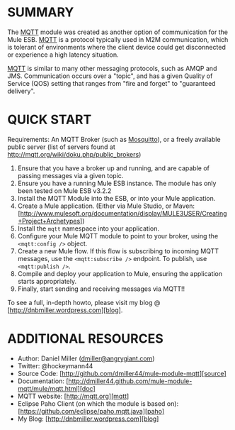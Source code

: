 
SUMMARY
=======
The [MQTT][mqtt] module was created as another option of communication for the Mule ESB.  [MQTT][mqtt] is a protocol typically
used in M2M communication, which is tolerant of environments where the client device could get disconnected or
experience a high latency situation.

[MQTT][mqtt] is similar to many other messaging protocols, such as AMQP and JMS.  Communication occurs over a "topic", and
has a given Quality of Service (QOS) setting that ranges from "fire and forget" to "guaranteed delivery".

QUICK START
===========

Requirements:  An MQTT Broker (such as [Mosquitto][mosquitto]), or a freely available public server (list of servers found at http://mqtt.org/wiki/doku.php/public_brokers)

1.  Ensure that you have a broker up and running, and are capable of passing messages via a given topic.
2.  Ensure you have a running Mule ESB instance.  The module has only been tested on Mule ESB v3.2.2
3.  Install the MQTT Module into the ESB, or into your Mule application.
4.  Create a Mule application. (Either via Mule Studio, or Maven:  [http://www.mulesoft.org/documentation/display/MULE3USER/Creating+Project+Archetypes])
5.  Install the `mqtt` namespace into your application.
6.  Configure your Mule MQTT module to point to your broker, using the `<mqtt:config />` object.
7.  Create a new Mule flow.  If this flow is subscribing to incoming MQTT messages, use the `<mqtt:subscribe />` endpoint.  To publish, use `<mqtt:publish />`.
8.  Compile and deploy your application to Mule, ensuring the application starts appropriately.
9.  Finally, start sending and receiving messages via MQTT!!

To see a full, in-depth howto, please visit my blog @ [http://dnbmiller.wordpress.com][blog].

ADDITIONAL RESOURCES
====================

* Author:  Daniel Miller (dmiller@angrygiant.com)
* Twitter:  @hockeymann44
* Source Code:  [http://github.com/dmiller44/mule-module-mqtt][source]
* Documentation:  [http://dmiller44.github.com/mule-module-mqtt/mule/mqtt.html][doc]
* MQTT website:  [http://mqtt.org][mqtt]
* Eclipse Paho Client (on which the module is based on):  [https://github.com/eclipse/paho.mqtt.java][paho]
* My Blog:  [http://dnbmiller.wordpress.com][blog]




[blog]:http://dnbmiller.wordpress.com
[mqtt]:http://mqtt.org/
[paho]:https://github.com/eclipse/paho.mqtt.java
[doc]:http://dmiller44.github.com/mule-module-mqtt/mule/mqtt.html
[source]:http://github.com/dmiller44/mule-module-mqtt
[mosquitto]:http://mosquitto.org/

